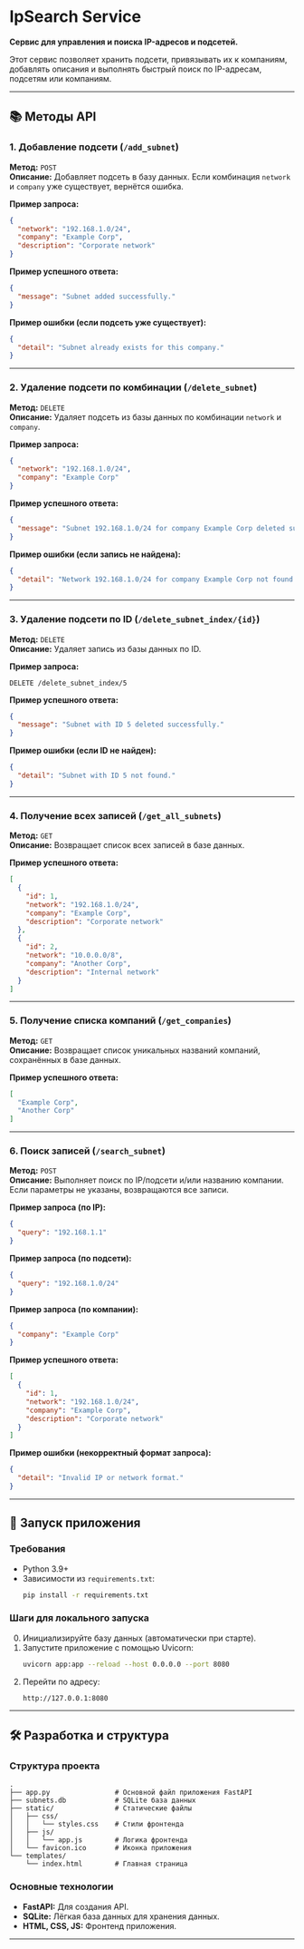 # IpSearch Service

**Сервис для управления и поиска IP-адресов и подсетей.**

Этот сервис позволяет хранить подсети, привязывать их к компаниям, добавлять описания и выполнять быстрый поиск по IP-адресам, подсетям или компаниям.

---

## 📚 Методы API

### 1. Добавление подсети (`/add_subnet`)
**Метод:** `POST`  
**Описание:** Добавляет подсеть в базу данных. Если комбинация `network` и `company` уже существует, вернётся ошибка.  

**Пример запроса:**
```json
{
  "network": "192.168.1.0/24",
  "company": "Example Corp",
  "description": "Corporate network"
}
```

**Пример успешного ответа:**
```json
{
  "message": "Subnet added successfully."
}
```

**Пример ошибки (если подсеть уже существует):**
```json
{
  "detail": "Subnet already exists for this company."
}
```

---

### 2. Удаление подсети по комбинации (`/delete_subnet`)
**Метод:** `DELETE`  
**Описание:** Удаляет подсеть из базы данных по комбинации `network` и `company`.

**Пример запроса:**
```json
{
  "network": "192.168.1.0/24",
  "company": "Example Corp"
}
```

**Пример успешного ответа:**
```json
{
  "message": "Subnet 192.168.1.0/24 for company Example Corp deleted successfully."
}
```

**Пример ошибки (если запись не найдена):**
```json
{
  "detail": "Network 192.168.1.0/24 for company Example Corp not found."
}
```

---

### 3. Удаление подсети по ID (`/delete_subnet_index/{id}`)
**Метод:** `DELETE`  
**Описание:** Удаляет запись из базы данных по ID.

**Пример запроса:**
```http
DELETE /delete_subnet_index/5
```

**Пример успешного ответа:**
```json
{
  "message": "Subnet with ID 5 deleted successfully."
}
```

**Пример ошибки (если ID не найден):**
```json
{
  "detail": "Subnet with ID 5 not found."
}
```

---

### 4. Получение всех записей (`/get_all_subnets`)
**Метод:** `GET`  
**Описание:** Возвращает список всех записей в базе данных.

**Пример успешного ответа:**
```json
[
  {
    "id": 1,
    "network": "192.168.1.0/24",
    "company": "Example Corp",
    "description": "Corporate network"
  },
  {
    "id": 2,
    "network": "10.0.0.0/8",
    "company": "Another Corp",
    "description": "Internal network"
  }
]
```

---

### 5. Получение списка компаний (`/get_companies`)
**Метод:** `GET`  
**Описание:** Возвращает список уникальных названий компаний, сохранённых в базе данных.

**Пример успешного ответа:**
```json
[
  "Example Corp",
  "Another Corp"
]
```

---

### 6. Поиск записей (`/search_subnet`)
**Метод:** `POST`  
**Описание:** Выполняет поиск по IP/подсети и/или названию компании.  
Если параметры не указаны, возвращаются все записи.

**Пример запроса (по IP):**
```json
{
  "query": "192.168.1.1"
}
```

**Пример запроса (по подсети):**
```json
{
  "query": "192.168.1.0/24"
}
```

**Пример запроса (по компании):**
```json
{
  "company": "Example Corp"
}
```

**Пример успешного ответа:**
```json
[
  {
    "id": 1,
    "network": "192.168.1.0/24",
    "company": "Example Corp",
    "description": "Corporate network"
  }
]
```

**Пример ошибки (некорректный формат запроса):**
```json
{
  "detail": "Invalid IP or network format."
}
```

---

## 🚀 Запуск приложения

### Требования
- Python 3.9+
- Зависимости из `requirements.txt`:
  ```bash
  pip install -r requirements.txt
  ```

### Шаги для локального запуска
0. Инициализируйте базу данных (автоматически при старте).
1. Запустите приложение с помощью Uvicorn:
   ```bash
   uvicorn app:app --reload --host 0.0.0.0 --port 8080
   ```
2. Перейти по адресу:
   ```
   http://127.0.0.1:8080
   ```

---

## 🛠 Разработка и структура

### Структура проекта
```
.
├── app.py                # Основной файл приложения FastAPI
├── subnets.db            # SQLite база данных
├── static/               # Статические файлы
│   ├── css/
│   │   └── styles.css    # Стили фронтенда
│   ├── js/
│   │   └── app.js        # Логика фронтенда
│   └── favicon.ico       # Иконка приложения
└── templates/
    └── index.html        # Главная страница
```

### Основные технологии
- **FastAPI:** Для создания API.
- **SQLite:** Лёгкая база данных для хранения данных.
- **HTML, CSS, JS:** Фронтенд приложения.

---
